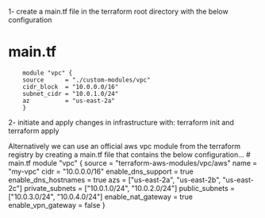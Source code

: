 1- create a main.tf file in the terraform root directory with  the below configuration 
# main.tf
        module "vpc" {
        source      = "./custom-modules/vpc"
        cidr_block  = "10.0.0.0/16"
        subnet_cidr = "10.0.1.0/24"
        az          = "us-east-2a"
        }
2- initiate and apply changes in infrastructure with: terraform init and terraform apply



Alternatively we can use an official aws vpc module from the terraform registry by creating a main.tf file that contains the below configuration...
                        # main.tf
                        module "vpc" {
                        source              = "terraform-aws-modules/vpc/aws"
                        name                = "my-vpc"
                        cidr                = "10.0.0.0/16"
                        enable_dns_support  = true
                        enable_dns_hostnames = true
                        azs                 = ["us-east-2a", "us-east-2b", "us-east-2c"]
                        private_subnets     = ["10.0.1.0/24", "10.0.2.0/24"]
                        public_subnets      = ["10.0.3.0/24", "10.0.4.0/24"]
                        enable_nat_gateway  = true
                        enable_vpn_gateway  = false
                        }
                        